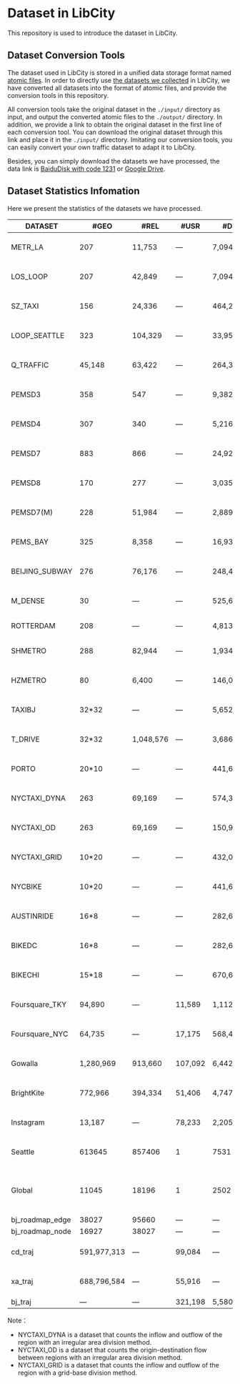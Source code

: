 # Dataset in LibCity

This repository is used to introduce the dataset in LibCity.

## Dataset Conversion Tools

The dataset used in LibCity is stored in a unified data storage format named [atomic files](https://bigscity-libcity-docs.readthedocs.io/en/latest/user_guide/data/atomic_files.html). In order to directly use [the datasets we collected](https://bigscity-libcity-docs.readthedocs.io/en/latest/user_guide/data/raw_data.html) in LibCity, we have converted all datasets into the format of atomic files, and provide the conversion tools in this repository.

All conversion tools take the original dataset in the `./input/` directory as input, and output the converted atomic files to the `./output/` directory. In addition, we provide a link to obtain the original dataset in the first line of each conversion tool. You can download the original dataset through this link and place it in the `./input/` directory. Imitating our conversion tools, you can easily convert your own traffic dataset to adapt it to LibCity.

Besides, you can simply download the datasets we have processed, the data link is [BaiduDisk with code 1231](https://pan.baidu.com/s/1qEfcXBO-QwZfiT0G3IYMpQ) or [Google Drive](https://drive.google.com/drive/folders/1g5v2Gq1tkOq8XO0HDCZ9nOTtRpB6-gPe?usp=sharing).

## Dataset Statistics Infomation

Here we present the statistics of the  datasets we have processed.

| DATASET         | #GEO        | #REL      | #USR    | #DYNA       | PLACE                                                     | DURATION                         | INTERVAL |
| --------------- | ----------- | --------- | ------- | ----------- | --------------------------------------------------------- | -------------------------------- | -------- |
| METR_LA         | 207         | 11,753    | —       | 7,094,304   | Los Angeles, USA                                          | Mar. 1, 2012 -   Jun. 27, 2012   | 5min     |
| LOS_LOOP        | 207         | 42,849    | —       | 7,094,304   | Los Angeles, USA                                          | Mar. 1, 2012 -   Jun. 27, 2012   | 5min     |
| SZ_TAXI         | 156         | 24,336    | —       | 464,256     | Shenzhen, China                                           | Jan. 1, 2015 -   Jan. 31, 2015   | 15min    |
| LOOP_SEATTLE    | 323         | 104,329   | —       | 33,953,760  | Greater Seattle   Area, USA                               | over the entirely   of 2015      | 5min     |
| Q_TRAFFIC       | 45,148      | 63,422    | —       | 264,386,688 | Beijing, China                                            | Apr. 1, 2017 - May 31, 2017      | 15min    |
| PEMSD3          | 358         | 547       | —       | 9,382,464   | California, USA                                           | Sept. 1, 2018 -   Nov. 30, 2018  | 5min     |
| PEMSD4          | 307         | 340       | —       | 5,216,544   | San Francisco Bay Area, USA                               | Jan. 1, 2018 -   Feb. 28, 2018   | 5min     |
| PEMSD7          | 883         | 866       | —       | 24,921,792  | California, USA                                           | Jul. 1, 2016 -   Aug. 31, 2016   | 5min     |
| PEMSD8          | 170         | 277       | —       | 3,035,520   | San Bernardino Area, USA                                  | Jul. 1, 2016 -   Aug. 31, 2016   | 5min     |
| PEMSD7(M)       | 228         | 51,984    | —       | 2,889,216   | California, USA                                           | weekdays of May   and June, 2012 | 5min     |
| PEMS_BAY        | 325         | 8,358     | —       | 16,937,700  | San Francisco Bay Area, USA                               | Jan. 1, 2017 -   Jun. 30, 2017   | 5min     |
| BEIJING_SUBWAY  | 276         | 76,176    | —       | 248,400     | Beijing, China                                            | Feb. 29, 2016 -   Apr. 3, 2016   | 30min    |
| M_DENSE         | 30          | —         | —       | 525,600     | Madrid, Spain                                             | Jan. 1, 2018 -   Dec. 21, 2019   | 60min    |
| ROTTERDAM       | 208         | —         | —       | 4,813,536   | Rotterdam, Holland                                        | 135 days of 2018                 | 2min     |
| SHMETRO         | 288         | 82,944    | —       | 1,934,208   | Shanghai, China                                           | Jul. 1, 2016 -   Sept. 30, 2016  | 15min    |
| HZMETRO         | 80          | 6,400     | —       | 146,000     | Hangzhou, China                                           | Jan. 1, 2019 - Jan. 25, 2019     | 15min    |
| TAXIBJ          | 32*32       | —         | —       | 5,652,480   | Beijing, China                                            | Mar. 1, 2015 -   Jun. 30, 2015   | 30min    |
| T_DRIVE         | 32*32       | 1,048,576 | —       | 3,686,400   | Beijing, China                                            | Feb. 1, 2015 -   Jun. 30, 2015   | 60min    |
| PORTO           | 20*10       | —         | —       | 441,600     | Porto, Portugal                                           | Jul. 1, 2013 -   Sept. 30, 2013  | 60min    |
| NYCTAXI_DYNA    | 263         | 69,169    | —       | 574,392     | New York, USA                                             | Jan. 1, 2020 - Mar. 30, 2020     | 60min    |
| NYCTAXI_OD      | 263         | 69,169    | —       | 150,995,927 | New York, USA                                             | Apr. 1, 2020 - Jun. 30, 2020     | 60min    |
| NYCTAXI_GRID    | 10*20       | —         | —       | 432,000     | New York, USA                                             | Jan. 1, 2014 -   Mar. 31, 2014   | 60min    |
| NYCBIKE         | 10*20       | —         | —       | 441,600     | New York, USA                                             | Jul. 1, 2020 -   Sept. 30, 2020  | 60min    |
| AUSTINRIDE      | 16*8        | —         | —       | 282,624     | Austin, USA                                               | Jul. 1, 2016 -   Sept. 30, 2016  | 60min    |
| BIKEDC          | 16*8        | —         | —       | 282,624     | Washington, USA                                           | Jul. 1, 2020 -   Sept. 30, 2020  | 60min    |
| BIKECHI         | 15*18       | —         | —       | 670,680     | Chicago, USA                                              | Jul. 1, 2020 -   Sept. 30, 2020  | 60min    |
| Foursquare_TKY  | 94,890      | —         | 11,589  | 1,112,156   | Tokyo, Japan                                              | Apr. 3, 2012 -   Sep. 16, 2013   | —        |
| Foursquare_NYC  | 64,735      | —         | 17,175  | 568,444     | New York, USA                                             | Apr. 3, 2012 -   Sep. 16, 2013   | —        |
| Gowalla         | 1,280,969   | 913,660   | 107,092 | 6,442,892   | Global                                                    | Feb. 4, 2009 -   Oct. 23, 2010   | —        |
| BrightKite      | 772,966     | 394,334   | 51,406  | 4,747,287   | Global                                                    | Mar. 21, 2008 -   Oct. 18, 2010  | —        |
| Instagram       | 13,187      | —         | 78,233  | 2,205,794   | New York, USA                                             | Jun. 15, 2011 -   Nov. 8, 2016   | —        |
| Seattle         | 613645      | 857406    | 1       | 7531        | Seattle WA, USA                                           | Jan.17,2009 20:27:37 - 22:34:28  | 1s       |
| Global          | 11045       | 18196     | 1       | 2502        | Neftekamsk, Republic of Bashkortostan, Russian Federation | —                                | 1s       |
| bj_roadmap_edge | 38027       | 95660     | —       | —           | Beijing, China                                            | —                                | —        |
| bj_roadmap_node | 16927       | 38027     | —       | —           | Beijing, China                                            | —                                | —        |
| cd_traj         | 591,977,313 | —         | 99,084  | —           | Chengdu, China                                            | Nov. 01, 2018 - Nov. 30, 2018    | —        |
| xa_traj         | 688,796,584 | —         | 55,916  | —           | Xi'an, China                                              | Oct. 01, 2018 - Nov. 30, 2018    | —        |
| bj_traj         | —           | —         | 321,198 | 5,580,718   | Beijing, China                                            | Jun. 2015                        | —        |

Note：

- NYCTAXI_DYNA is a dataset that counts the inflow and outflow of the region with an irregular area division method.
- NYCTAXI_OD is a dataset that counts the origin-destination flow between regions with an irregular area division method.
- NYCTAXI_GRID is a dataset that counts the inflow and outflow of the region with a grid-base division method.